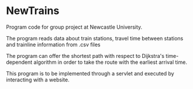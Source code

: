 # NewTrains
Program code for group project at Newcastle University.

The program reads data about train stations, travel time between stations and trainline information from .csv files

The program can offer the shortest path with respect to Dijkstra's time-dependent algorithm in order to take the route with the earliest arrival time.

This program is to be implemented through a servlet and executed by interacting with a website.
